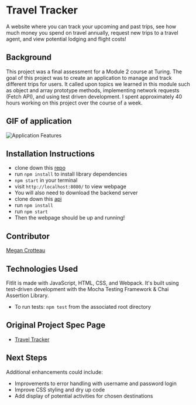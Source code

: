 # Travel Tracker
A website where you can track your upcoming and past trips, see how much money you spend on travel annually, request new trips to a travel agent, and view potential lodging and flight costs!

## Background
This project was a final assessment for a Module 2 course at Turing. The goal of this project was to create an application to manage and track different trips for users. It called upon topics we learned in this module such as object and array prototype methods, implementing network requests (Fetch API), and using test driven development. I spent approximately 40 hours working on this project over the course of a week.

## GIF of application
![Application Features](https://github.com/crotteau/travelTracker/assets/149750476/6c10978f-62fe-4791-83da-d60d2c446b88)

## Installation Instructions
- clone down this [repo](https://github.com/crotteau/travelTracker)
- run `npm install` to install library dependencies
- `npm start` in your terminal
- visit `http://localhost:8080/` to view webpage
- You will also need to download the backend server
- clone down this [api](https://github.com/turingschool-examples/travel-tracker-api)
- run `npm install`
- run `npm start`
- Then the webpage should be up and running!


## Contributor
[Megan Crotteau](https://github.com/crotteau)

## Technologies Used
Fitlit is made with JavaScript, HTML, CSS, and Webpack. It's built using test-driven development with the Mocha Testing Framework & Chai Assertion Library.
- To run tests: `npm test` from the associated root directory

## Original Project Spec Page
- [Travel Tracker](https://frontend.turing.edu/projects/travel-tracker.html)

## Next Steps
Additional enhancements could include:
- Improvements to error handling with username and password login
- Improve CSS styling and dry up code
- Add display of potential activities for chosen destinations
